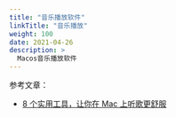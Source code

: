 ```yaml
---
title: "音乐播放软件"
linkTitle: "音乐播放"
weight: 100
date: 2021-04-26
description: >
  Macos音乐播放软件
---
```




参考文章：

- [8 个实用工具，让你在 Mac 上听歌更舒服](https://www.lizhi.io/blog/75521483)



